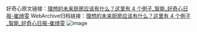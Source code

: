 好奇心原文链接：[理想的未来厨房应该有什么？这里有 4 个例子_智能_好奇心日报-崔绮雯](https://www.qdaily.com/articles/5107.html)
WebArchive归档链接：[理想的未来厨房应该有什么？这里有 4 个例子_智能_好奇心日报-崔绮雯](http://web.archive.org/web/20190623163921/https://www.qdaily.com/articles/5107.html)
![image](http://ww3.sinaimg.cn/large/007d5XDply1g3wd55erwxj30u070l1ky)